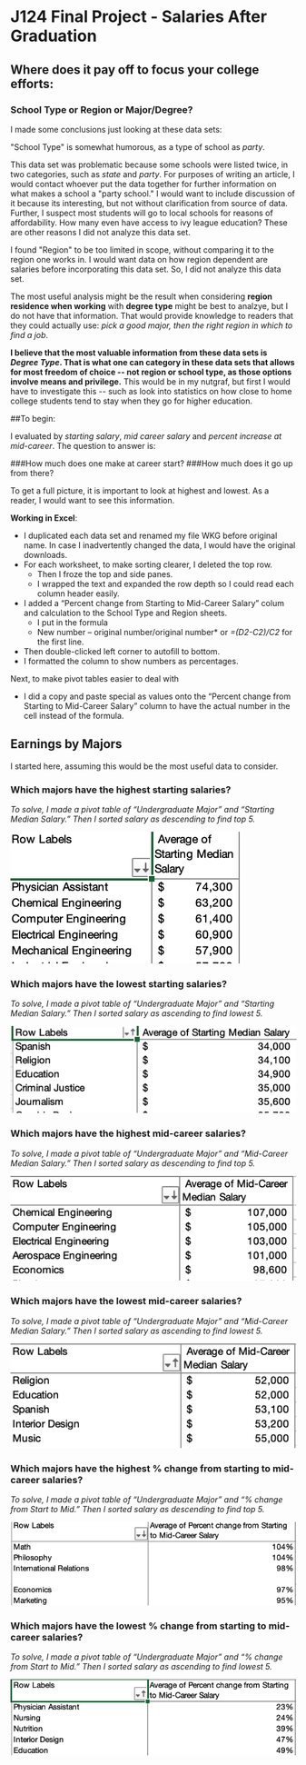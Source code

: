 # J124 Final Project - Salaries After Graduation
## Where does it pay off to focus your college efforts:
### School Type or Region or Major/Degree? 

I made some conclusions just looking at these data sets:

"School Type" is somewhat humorous, as a type of school as *party*. 

This data set was problematic because some schools were listed twice, in two categories, such as *state* and *party*. For purposes of writing an article, I would contact whoever put the data together for further information on what makes a school a "party school." I would want to include discussion of it because its interesting, but not without clarification from source of data. Further, I suspect most students will go to local schools for reasons of affordability. How many even have access to ivy league education? These are other reasons I did not analyze this data set. 

I found "Region" to be too limited in scope, without comparing it to the region one works in. I would want data on how region dependent are salaries before incorporating this data set. So, I did not analyze this data set.

The most useful analysis might be the result when considering **region residence when working** with **degree type** might be best to analzye, but I do not have that information. That would provide knowledge to readers that they could actually use: *pick a good major, then the right region in which to find a job*. 

**I believe that the most valuable information from these data sets is *Degree Type*. That is what one can category in these data sets that allows for most freedom of choice -- not region or school type, as those options involve means and privilege.** This would be in my nutgraf, but first I would have to investigate this -- such as look into statistics on how close to home college students tend to stay when they go for higher education. 

##To begin: 

I evaluated by *starting salary*, *mid career salary* and *percent increase at mid-career*. The question to answer is:

###How much does one make at career start?
###How much does it go up from there? 

To get a full picture, it is important to look at highest and lowest. As a reader, I would want to see this information.

**Working in Excel**:
* I duplicated each data set and renamed my file WKG before original name. In case I inadvertently changed the data, I would have the original downloads.
* For each worksheet, to make sorting clearer, I deleted the top row. 
  * Then I froze the top and side panes.
  * I wrapped the text and expanded the row depth so I could read each column header easily.
* I added a “Percent change from Starting to Mid-Career Salary” colum and calculation to the School Type and Region sheets. 
  * I put in the formula
   * New number – original number/original number* or *=(D2-C2)/C2* for the first line.
 * Then double-clicked left corner to autofill to bottom.
 * I formatted the column to show numbers as percentages.

Next, to make pivot tables easier to deal with 
* I did a copy and paste special as values onto the “Percent change from Starting to Mid-Career Salary”  column to have the actual number in the cell instead of the formula. 

## Earnings by Majors
I started here, assuming this would be the most useful data to consider. 

### Which majors have the highest starting salaries?
*To solve, I made a pivot table of “Undergraduate Major” and “Starting Median Salary.” Then I sorted salary as descending to find top 5.*

![DegreeStartDesc](/Degree_Starting_Desc.jpg)

### Which majors have the lowest starting salaries?
*To solve, I made a pivot table of “Undergraduate Major” and “Starting Median Salary.” Then I sorted salary as ascending to find lowest 5.*

![DegreeStartAsc](/Degree_Starting_Asc.jpg)

### Which majors have the highest mid-career salaries? 
*To solve, I made a pivot table of “Undergraduate Major” and “Mid-Career Median Salary.” Then I sorted salary as descending to find top 5.*

![DegreeMidCareerAsc](/DegMidDesc.jpg)

### Which majors have the lowest mid-career salaries?
*To solve, I made a pivot table of “Undergraduate Major” and “Mid-Career Median Salary.” Then I sorted salary as ascending to find lowest 5.*

![DegreeMidCareerAsc](/DegMidAsc.jpg)

### Which majors have the highest % change from starting to mid-career salaries? 
*To solve, I made a pivot table of “Undergraduate Major” and “% change from Start to Mid.” Then I sorted salary as descending to find top 5.*

![Degree%Desc](/DegPerDesc.jpg)

### Which majors have the lowest % change from starting to mid-career salaries?
*To solve, I made a pivot table of “Undergraduate Major” and “% change from Start to Mid.” Then I sorted salary as ascending to find lowest 5.*

![Degree%Asc](/DegPerAsc.jpg)


